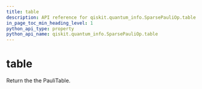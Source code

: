 ```yaml
---
title: table
description: API reference for qiskit.quantum_info.SparsePauliOp.table
in_page_toc_min_heading_level: 1
python_api_type: property
python_api_name: qiskit.quantum_info.SparsePauliOp.table
---
```


# table

Return the the PauliTable.

